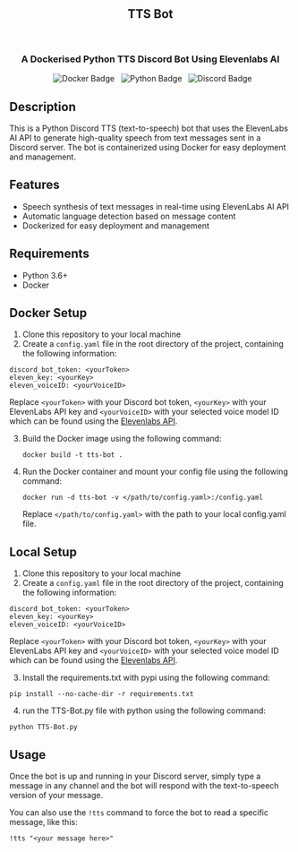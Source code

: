 <div align="center">

  <h2>TTS Bot</h1>
  <h3>A Dockerised Python TTS Discord Bot Using Elevenlabs AI</h3>

  <img src="https://img.shields.io/badge/docker-%230db7ed.svg?style=for-the-badge&logo=docker&logoColor=white" alt="Docker Badge">
  <img src="https://img.shields.io/badge/python-3670A0?style=for-the-badge&logo=python&logoColor=ffdd54" alt="Python Badge">
  <img src="https://img.shields.io/badge/Discord-%235865F2.svg?style=for-the-badge&logo=discord&logoColor=white" alt="Discord Badge">

</div>

## Description

This is a Python Discord TTS (text-to-speech) bot that uses the ElevenLabs AI API to generate high-quality speech from text messages sent in a Discord server. The bot is containerized using Docker for easy deployment and management.

## Features

- Speech synthesis of text messages in real-time using ElevenLabs AI API
- Automatic language detection based on message content
- Dockerized for easy deployment and management

## Requirements

- Python 3.6+
- Docker

## Docker Setup

1. Clone this repository to your local machine
3. Create a `config.yaml` file in the root directory of the project, containing the following information:

```
discord_bot_token: <yourToken>
eleven_key: <yourKey>
eleven_voiceID: <yourVoiceID>
```
Replace `<yourToken>` with your Discord bot token, `<yourKey>` with your ElevenLabs API key and `<yourVoiceID>` with your selected voice model ID which can be found using the [Elevenlabs API](https://api.elevenlabs.io/docs#/voices/Get_voices_v1_voices_get).
   
3. Build the Docker image using the following command:
  
   ```
   docker build -t tts-bot .
   ```

4. Run the Docker container and mount your config file using the following command:

   ```
   docker run -d tts-bot -v </path/to/config.yaml>:/config.yaml
   ```
   Replace `</path/to/config.yaml>` with the path to your local config.yaml file.

## Local Setup

1. Clone this repository to your local machine
2. Create a `config.yaml` file in the root directory of the project, containing the following information:

```
discord_bot_token: <yourToken>
eleven_key: <yourKey>
eleven_voiceID: <yourVoiceID>
```
Replace `<yourToken>` with your Discord bot token, `<yourKey>` with your ElevenLabs API key and `<yourVoiceID>` with your selected voice model ID which can be found using the [Elevenlabs API](https://api.elevenlabs.io/docs#/voices/Get_voices_v1_voices_get).

3. Install the requirements.txt with pypi using the following command:

```
pip install --no-cache-dir -r requirements.txt
```

4. run the TTS-Bot.py file with python using the following command:

```
python TTS-Bot.py
```

## Usage

Once the bot is up and running in your Discord server, simply type a message in any channel and the bot will respond with the text-to-speech version of your message.

You can also use the `!tts` command to force the bot to read a specific message, like this:

```
!tts "<your message here>"
```
